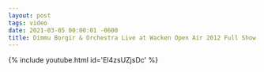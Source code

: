 ```yaml
---
layout: post
tags: video
date: 2021-03-05 00:00:01 -0600
title: Dimmu Borgir & Orchestra Live at Wacken Open Air 2012 Full Show
---
```

{% include youtube.html id='El4zsUZjsDc' %}
